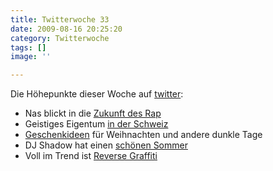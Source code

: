 ```yaml
---
title: Twitterwoche 33
date: 2009-08-16 20:25:20
category: Twitterwoche
tags: []
image: ''

---
```


Die Höhepunkte dieser Woche auf [twitter](http://twitter.com/misanthrop):
* Nas blickt in die [Zukunft des Rap](http://faild.de/2009/08/hip-hop-is-dead/)
* Geistiges Eigentum [in der Schweiz](http://www.blick.ch/news/fam/basta-125570)
* [Geschenkideen](http://www.antipreneur.de/kartenspiel-kriege/) für Weihnachten und andere dunkle Tage
* DJ Shadow hat einen [schönen Sommer](http://www.djshadow.com/video/how-i-spent-my-summer-vacation-film-dj-shadow)
* Voll im Trend ist [Reverse Graffiti](http://www.urbanartcore.eu/reverse-graffiti-top-artists/)
